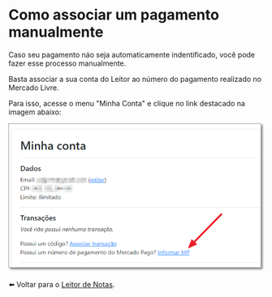 # Como associar um pagamento manualmente

Caso seu pagamento náo seja automaticamente indentificado, você pode fazer esse processo manualmente.

Basta associar a sua conta do Leitor ao número do pagamento realizado no Mercado Livre.

Para isso, acesse o menu "Minha Conta" e clique no link destacado na imagem abaixo:

![](../.gitbook/assets/48fa8b951c60ed4887e384cb78a5f9fc.png)

⬅️ Voltar para o [Leitor de Notas](https://leitordenotas.com.br/).
